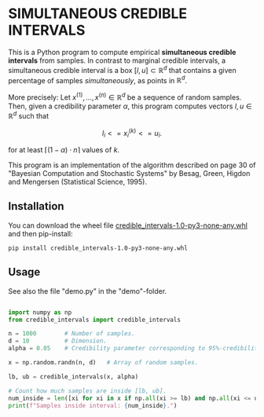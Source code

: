 SIMULTANEOUS CREDIBLE INTERVALS
===============================

This is a Python program to compute empirical **simultaneous credible intervals** from samples. 
In contrast to marginal credible intervals, a simultaneous credible interval is a box $[l, u] \subset \mathbb{R}^d$
that contains a given percentage of samples *simultaneously*, as points in $\mathbb{R}^d$.

More precisely: Let $x^{(1)}, \ldots, x^{(n)} \in \mathbb{R}^d$ be a sequence of random samples.
Then, given a credibility parameter $\alpha$, this program computes vectors $l, u \in \mathbb{R}^d$
such that

$$ l_i <= x_i^{(k)} <= u_i. $$

for at least $\lceil (1 - \alpha) \cdot n \rceil$ values of $k$.

This program is an implementation of the algorithm described on page 30 of 
"Bayesian Computation and Stochastic Systems" by Besag, Green, Higdon and Mengersen (Statistical Science, 1995).

Installation
------------

You can download the wheel file
[credible_intervals-1.0-py3-none-any.whl](https://github.com/FabianKP/credible_intervals/blob/main/dist/credible_intervals-1.0-py3-none-any.whl)
and then pip-install:

```console
pip install credible_intervals-1.0-py3-none-any.whl
```

Usage
-----

See also the file "demo.py" in the "demo"-folder.
```python

import numpy as np
from credible_intervals import credible_intervals

n = 1000        # Number of samples.
d = 10          # Dimension.
alpha = 0.05    # Credibility parameter corresponding to 95%-credibility.

x = np.random.randn(n, d)   # Array of random samples.

lb, ub = credible_intervals(x, alpha)

# Count how much samples are inside [lb, ub].
num_inside = len([xi for xi in x if np.all(xi >= lb) and np.all(xi <= ub)])
print(f"Samples inside interval: {num_inside}.")

```